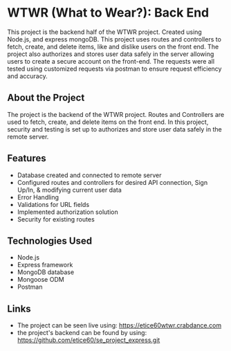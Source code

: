 # WTWR (What to Wear?): Back End

This project is the backend half of the WTWR project. Created using Node.js, and express mongoDB. This project uses routes and controllers to fetch, create, and delete items, like and dislike users on the front end. The project also authorizes and stores user data safely in the server allowing users to create a secure account on the front-end. The requests were all tested using customized requests via postman to ensure request efficiency and accuracy.

## About the Project

The project is the backend of the WTWR project. Routes and Controllers are used to fetch, create, and delete items on the front end. In this project, security and testing is set up to authorizes and store user data safely in the remote server.

## Features

- Database created and connected to remote server
- Configured routes and controllers for desired API connection, Sign Up/In, & modifying current user data
- Error Handling
- Validations for URL fields
- Implemented authorization solution
- Security for existing routes

## Technologies Used

- Node.js
- Express framework
- MongoDB database
- Mongoose ODM
- Postman

## Links

- The project can be seen live using: https://etice60wtwr.crabdance.com
- the project's backend can be found by using: https://github.com/etice60/se_project_express.git

